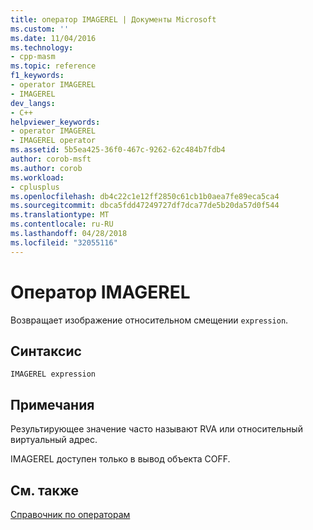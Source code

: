 ```yaml
---
title: оператор IMAGEREL | Документы Microsoft
ms.custom: ''
ms.date: 11/04/2016
ms.technology:
- cpp-masm
ms.topic: reference
f1_keywords:
- operator IMAGEREL
- IMAGEREL
dev_langs:
- C++
helpviewer_keywords:
- operator IMAGEREL
- IMAGEREL operator
ms.assetid: 5b5ea425-36f0-467c-9262-62c484b7fdb4
author: corob-msft
ms.author: corob
ms.workload:
- cplusplus
ms.openlocfilehash: db4c22c1e12ff2850c61cb1b0aea7fe89eca5ca4
ms.sourcegitcommit: dbca5fdd47249727df7dca77de5b20da57d0f544
ms.translationtype: MT
ms.contentlocale: ru-RU
ms.lasthandoff: 04/28/2018
ms.locfileid: "32055116"
---
```

# <a name="operator-imagerel"></a>Оператор IMAGEREL
Возвращает изображение относительном смещении `expression`.  
  
## <a name="syntax"></a>Синтаксис  
  
```  
IMAGEREL expression  
```  
  
## <a name="remarks"></a>Примечания  
 Результирующее значение часто называют RVA или относительный виртуальный адрес.  
  
 IMAGEREL доступен только в вывод объекта COFF.  
  
## <a name="see-also"></a>См. также  
 [Справочник по операторам](../../assembler/masm/operators-reference.md)